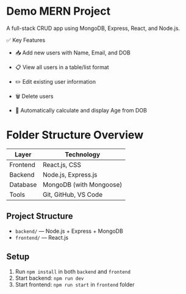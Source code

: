 # Demo MERN Project

A full-stack CRUD app using MongoDB, Express, React, and Node.js.

✅ Key Features

- 📥 Add new users with Name, Email, and DOB

- 📋 View all users in a table/list format

- ✏️ Edit existing user information

- 🗑️ Delete users

- 📅 Automatically calculate and display Age from DOB

# Folder Structure Overview
| Layer    | Technology              |
| -------- | ----------------------- |
| Frontend | React.js, CSS           |
| Backend  | Node.js, Express.js     |
| Database | MongoDB (with Mongoose) |
| Tools    | Git, GitHub, VS Code    |

## Project Structure
- `backend/` — Node.js + Express + MongoDB
- `frontend/` — React.js

## Setup
1. Run `npm install` in both `backend` and `frontend`
2. Start backend: `npm run dev`
3. Start frontend: `npm run start` in `frontend` folder
